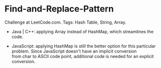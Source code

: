 # Find-and-Replace-Pattern
Challenge at LeetCode.com. Tags: Hash Table, String, Array.


- Java | C++: applying Array instead of HashMap, which streamlines the code.

- JavaScript: applying HashMap is still the better option for this particular problem. Since JavaScript doesn't have an implicit conversion             
from char to ASCII code point, additional code is needed for an explicit conversion.
